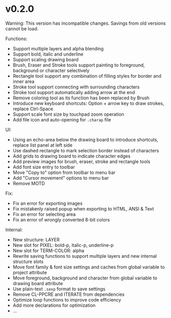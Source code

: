 # v0.2.0

Warning: This version has incompatible changes. Savings from old versions cannot be load.

Functions:
- Support multiple layers and alpha blending
- Support bold, italic and underline
- Support scaling drawing board
- Brush, Eraser and Stroke tools support painting to foreground, background or character selectively
- Rectangle tool support any combination of filling styles for border and inner area
- Stroke tool support connecting with surrounding characters
- Stroke tool support automatically adding arrow at the end
- Remove coloring tool as its function has been replaced by Brush
- Introduce new keyboard shortcuts: Option + arrow key to draw strokes, replace Ctrl-Space
- Support scale font size by touchpad zoom operation
- Add file icon and auto-opening for `.charap` file

UI:
- Using an echo-area below the drawing board to introduce shortcuts, replace list panel at left side
- Use dashed rectangle to mark selection border instead of characters
- Add grids to drawing board to indicate character edges
- Add preview images for brush, eraser, stroke and rectangle tools
- Add font size entry to toolbar
- Move "Copy to" option from toolbar to menu bar
- Add "Cursor movement" options to menu bar
- Remove MOTD

Fix:
- Fix an error for exporting images
- Fix mistakenly raised popup when exporting to HTML, ANSI & Text
- Fix an error for selecting area
- Fix an error of wrongly converted 8-bit colors

Internal:
- New structure: LAYER
- New slot for PIXEL: bold-p, italic-p, underline-p
- New slot for TERM-COLOR: alpha
- Rewrite saving functions to support multiple layers and new internal structure slots
- Move font family & font size settings and caches from global variable to project attribute
- Move foreground, background and character from global variable to drawing board attribute
- Use plain-text `.sexp` format to save settings
- Remove CL-PPCRE and ITERATE from dependencies
- Optimize loop functions to improve code efficiency
- Add more declarations for optimization
- ...

